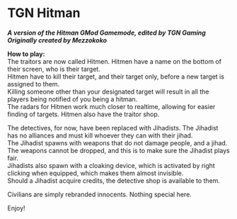 TGN Hitman
==========
***A version of the Hitman GMod Gamemode, edited by TGN Gaming***   
***Originally created by Mezzokoko***

**How to play:**   
The traitors are now called Hitmen. Hitmen have a name on the bottom of their screen, who is their target.   
Hitmen have to kill their target, and their target only, before a new target is assigned to them.   
Killing someone other than your designated target will result in all the players being notified of you being a hitman.   
The radars for Hitmen work much closer to realtime, allowing for easier finding of targets. Hitmen also have the traitor shop.   

The detectives, for now, have been replaced with Jihadists. The Jihadist has no alliances and must kill whoever they can with their jihad.   
The Jihadist spawns with weapons that do not damage people, and a jihad. The weapons cannot be dropped, and this is to make sure the Jihadist plays fair.   
Jihadists also spawn with a cloaking device, which is activated by right clicking when equipped, which makes them almost invisible.   
Should a Jihadist acquire credits, the detective shop is available to them.   

Civilians are simply rebranded innocents. Nothing special here.   

Enjoy!   

